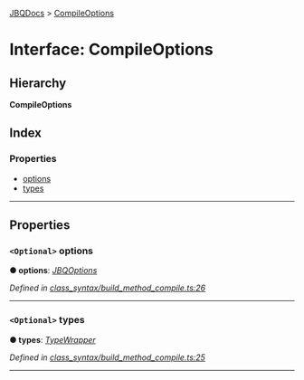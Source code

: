 [JBQDocs](../README.md) > [CompileOptions](../interfaces/compileoptions.md)

# Interface: CompileOptions

## Hierarchy

**CompileOptions**

## Index

### Properties

* [options](compileoptions.md#options)
* [types](compileoptions.md#types)

---

## Properties

<a id="options"></a>

### `<Optional>` options

**● options**: *[JBQOptions](jbqoptions.md)*

*Defined in [class_syntax/build_method_compile.ts:26](https://github.com/krnik/vjs-validator/blob/08b1300/src/class_syntax/build_method_compile.ts#L26)*

___
<a id="types"></a>

### `<Optional>` types

**● types**: *[TypeWrapper](../classes/typewrapper.md)*

*Defined in [class_syntax/build_method_compile.ts:25](https://github.com/krnik/vjs-validator/blob/08b1300/src/class_syntax/build_method_compile.ts#L25)*

___

